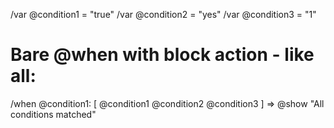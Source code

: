 /var @condition1 = "true"
/var @condition2 = "yes"
/var @condition3 = "1"

# Bare @when with block action - like all:
/when @condition1: [
  @condition1
  @condition2
  @condition3
] => @show "All conditions matched"